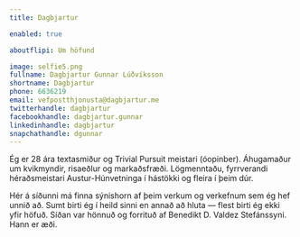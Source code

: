 ```yaml
---
title: Dagbjartur

enabled: true

aboutflipi: Um höfund

image: selfie5.png
fullname: Dagbjartur Gunnar Lúðvíksson
shortname: Dagbjartur
phone: 6636219
email: vefpostthjonusta@dagbjartur.me
twitterhandle: dagbjartur
facebookhandle: dagbjartur.gunnar
linkedinhandle: dagbjartur
snapchathandle: dgunnar
---
```


Ég er 28 ára textasmiður og Trivial Pursuit meistari (óopinber). Áhugamaður um kvikmyndir, risaeðlur og markaðsfræði. Lögmenntaðu, fyrrverandi héraðsmeistari Austur-Húnvetninga í hástökki og fleira í þeim dúr.

Hér á síðunni má finna sýnishorn af þeim verkum og verkefnum sem ég hef unnið að. Sumt birti ég í heild sinni en annað að hluta ― flest birti ég ekki yfir höfuð. Síðan var hönnuð og forrituð af Benedikt D. Valdez Stefánssyni. Hann er æði.
